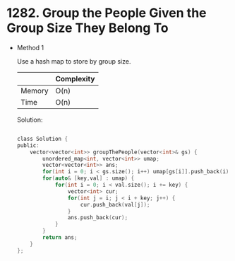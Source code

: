 # 1282. Group the People Given the Group Size They Belong To 
- Method 1

    Use a hash map to store by group size.

    | |   Complexity  |
    | ----------- | ----------- | 
    |  Memory     | O(n) | 
    |      Time       |  O(n) | 


    Solution:

    ``` h

    class Solution {
    public:
        vector<vector<int>> groupThePeople(vector<int>& gs) {
            unordered_map<int, vector<int>> umap;
            vector<vector<int>> ans;
            for(int i = 0; i < gs.size(); i++) umap[gs[i]].push_back(i);
            for(auto& [key,val] : umap) {
                for(int i = 0; i < val.size(); i += key) {
                    vector<int> cur;
                    for(int j = i; j < i + key; j++) {
                        cur.push_back(val[j]);
                    }
                    ans.push_back(cur);
                }
            }
            return ans;
        }
    };

    ```

<!-- - Method 2

    This is another method.

    | |   Complexity  |
    | ----------- | ----------- | 
    |  Memory     | O(n) | 
    |      Time       |  O(n) | 


    Solution:

    ``` h



    ```

- Additional Knowledge:
       
    Here are some additional knowledge.



<br> -->